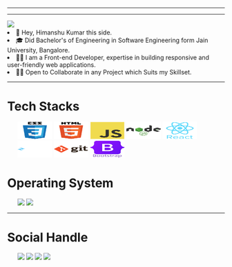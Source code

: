 <hr>
<!-- <a href="https://visitorbadge.io/status?path=NitishSoni-1726"><img src="https://api.visitorbadge.io/api/visitors?path=NitishSoni-1726&countColor=%23f47373&style=flat-square" /></a> -->
<hr>
<img src="https://c.tenor.com/NOYF3f82b_gAAAAC/programmer.gif"/>
<li>👋 Hey, Himanshu Kumar this side.</li>
<li>🎓 Did Bachelor's of Engineering in Software Engineering form Jain University, Bangalore.</li>
<!-- <li>🏫 Currently working as Solution Analyst in HCL</li> -->
<li>👨‍💻 I am a Front-end Developer, expertise in building responsive and user-friendly web applications.</li>
<li>🤝🏻 Open to Collaborate in any Project which Suits my Skillset.</li>
<hr>
<!-- <h4>Fun Fact</h4> -->
<!-- <li>Apart from tech enthusiast I'm a National-Cricket-Player</li> -->
<!-- <li>And spend most of my spare time Writing and Painting my thinking.</li> -->
<h1>Tech Stacks</h1>
<ul>
  <img src="https://raw.githubusercontent.com/devicons/devicon/master/icons/css3/css3-original-wordmark.svg" alt="css3" width="80" height="40"/>
  <img src="https://raw.githubusercontent.com/devicons/devicon/master/icons/html5/html5-original-wordmark.svg" alt="html5" width="80" height="40"/>
  <img src="https://raw.githubusercontent.com/devicons/devicon/master/icons/javascript/javascript-original.svg" alt="javascript" width="80" height="40"/> 
  <img src="https://raw.githubusercontent.com/devicons/devicon/master/icons/nodejs/nodejs-original-wordmark.svg" alt="nodejs" width="80" height="40"/>
  <img src="https://raw.githubusercontent.com/devicons/devicon/master/icons/react/react-original-wordmark.svg" alt="react" width="80" height="40"/>
  <img src="https://raw.githubusercontent.com/devicons/devicon/master/icons/tailwindcss/tailwindcss-original-wordmark.svg" alt="react" width="80" height="40"/>
  <img src="https://raw.githubusercontent.com/devicons/devicon/master/icons/git/git-original-wordmark.svg" alt="react" width="80" height="40"/>
  <img src="https://raw.githubusercontent.com/devicons/devicon/master/icons/bootstrap/bootstrap-original-wordmark.svg" alt="react" width="80" height="40"/>
</ul>
<h1>Operating System</h1>
<ul>
  <img src="https://img.shields.io/badge/Linux-000000?style=for-the-badge&logo=Linux&logoColor=white"/>
  <!-- <img src="https://img.shields.io/badge/mac%20os-000000?style=for-the-badge&logo=apple&logoColor=white"/> -->
  <img src="https://img.shields.io/badge/Windows-000000?style=for-the-badge&logo=windows&logoColor=white"/>
</ul>
<hr>
<h1>Social Handle</h1>
<ul>
  <a href="https://github.com/Himanshu08Kumar"><img src="https://img.shields.io/badge/GitHub-100000?style=for-the-badge&logo=github&logoColor=white"></a>
  <a href="https://www.linkedin.com/in/himanshu-kumar-652336213/"><img src="https://img.shields.io/badge/LinkedIn-0077B5?style=for-the-badge&logo=linkedin&logoColor=white"></a>
  <!-- <a href="https://www.instagram.com/_2nitish6_"><img src="https://img.shields.io/badge/Instagram-E4405F?style=for-the-badge&logo=instagram&logoColor=white"></a>
  <a href="https://twitter.com/_2nitish6_"><img src="https://img.shields.io/badge/Twitter-1DA1F2?style=for-the-badge&logo=twitter&logoColor=white"></a> -->
  <a href="mailto:himanshukumar802123@gmail.com"><img src="https://img.shields.io/badge/Gmail-D14836?style=for-the-badge&logo=gmail&logoColor=white"></a>
  <a href="https://leetcode.com/u/himanshukumar802123/"><img src="https://img.shields.io/badge/Leetcode-D14836?style=for-the-badge&logo=leetcode&logoColor=white"></a>
</ul>
<br>
